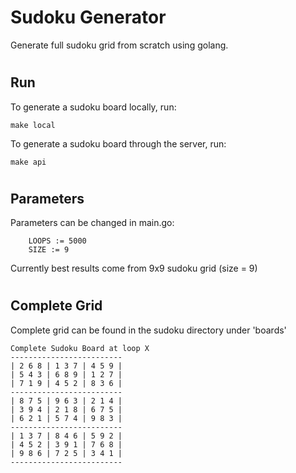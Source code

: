 # Sudoku Generator

Generate full sudoku grid from scratch using golang. 
#
## Run 

To generate a sudoku board locally, run:
```
make local
```
To generate a sudoku board through the server, run:
```
make api
```
#

## Parameters
Parameters can be changed in main.go: 
```
	LOOPS := 5000
	SIZE := 9
```

 Currently best results come from 9x9 sudoku grid (size = 9)
#
## Complete Grid
Complete grid can be found in the sudoku directory under 'boards'
```
Complete Sudoku Board at loop X
-------------------------
| 2 6 8 | 1 3 7 | 4 5 9 | 
| 5 4 3 | 6 8 9 | 1 2 7 | 
| 7 1 9 | 4 5 2 | 8 3 6 | 
-------------------------
| 8 7 5 | 9 6 3 | 2 1 4 | 
| 3 9 4 | 2 1 8 | 6 7 5 | 
| 6 2 1 | 5 7 4 | 9 8 3 | 
-------------------------
| 1 3 7 | 8 4 6 | 5 9 2 | 
| 4 5 2 | 3 9 1 | 7 6 8 | 
| 9 8 6 | 7 2 5 | 3 4 1 | 
-------------------------
```